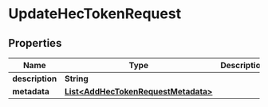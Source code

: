 # UpdateHecTokenRequest

## Properties
Name | Type | Description | Notes
------------ | ------------- | ------------- | -------------
**description** | **String** |  |  [optional]
**metadata** | [**List&lt;AddHecTokenRequestMetadata&gt;**](AddHecTokenRequestMetadata.md) |  |  [optional]

